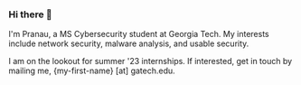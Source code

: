 ### Hi there 👋

I'm Pranau, a MS Cybersecurity student at Georgia Tech. My interests include network security, malware analysis, and usable security.

I am on the lookout for summer '23 internships. If interested, get in touch by mailing me, {my-first-name} [at] gatech.edu.

<!--
**pranau97/pranau97** is a ✨ _special_ ✨ repository because its `README.md` (this file) appears on your GitHub profile.

Here are some ideas to get you started:

- 🔭 I’m currently working on ...
- 🌱 I’m currently learning ...
- 👯 I’m looking to collaborate on ...
- 🤔 I’m looking for help with ...
- 💬 Ask me about ...
- 📫 How to reach me: ...
- 😄 Pronouns: ...
- ⚡ Fun fact: ...
-->
